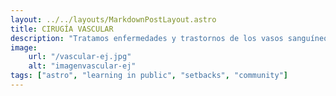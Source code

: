 ```yaml
---
layout: ../../layouts/MarkdownPostLayout.astro
title: CIRUGÍA VASCULAR
description: "Tratamos enfermedades y trastornos de los vasos sanguíneos, incluyendo arterias y venas, mediante procedimientos quirúrgicos y técnicas intervencionistas."
image:
    url: "/vascular-ej.jpg"
    alt: "imagenvascular-ej"
tags: ["astro", "learning in public", "setbacks", "community"]
---
```

